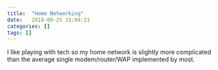 ```yaml
---
title:  "Home Networking"
date:   2018-09-25 15:04:23
categories: []
tags: []
---
```

I like playing with tech so my home network is slightly more complicated than the average single modem/router/WAP implemented by most.


[pihole]:      https://pi-hole.net/
